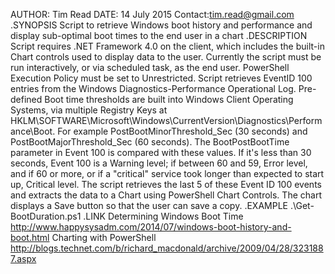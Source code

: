 AUTHOR: Tim Read
DATE: 14 July 2015
Contact:tim.read@gmail.com
.SYNOPSIS
Script to retrieve Windows boot history and performance and display sub-optimal boot times to the end user in a chart
.DESCRIPTION
Script requires .NET Framework 4.0 on the client, which includes the built-in Chart controls used to display data to the user.
Currently the script must be run interactively, or via scheduled task, as the end user. PowerShell Execution Policy must be set to Unrestricted. Script retrieves EventID 100 entries from the Windows Diagnostics-Performance Operational Log. Pre-defined Boot time thresholds are built into Windows Client Operating Systems, via multiple Registry Keys at 
HKLM\SOFTWARE\Microsoft\Windows\CurrentVersion\Diagnostics\Performance\Boot\. For example PostBootMinorThreshold_Sec (30 seconds)
and PostBootMajorThreshold_Sec (60 seconds). The BootPostBootTime parameter in Event 100 is compared with these values. 
If it's less than 30 seconds, Event 100 is a Warning level; if between 60 and 59, Error level, and if 60 or more,
or if a "critical" service took longer than expected to start up, Critical level. The script retrieves the last 5 of these
Event ID 100 events and extracts the data to a Chart using PowerShell Chart Controls. The chart displays a Save button so that 
the user can save a copy. 
.EXAMPLE
.\Get-BootDuration.ps1
.LINK
Determining Windows Boot Time
http://www.happysysadm.com/2014/07/windows-boot-history-and-boot.html
Charting with PowerShell
http://blogs.technet.com/b/richard_macdonald/archive/2009/04/28/3231887.aspx
